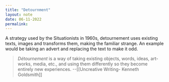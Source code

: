 ```yaml
---
title: "Detournment"
layout: note
date: 06-11-2022
permalink:
---
```


A strategy used by the Situationists in 1960s, detournement uses existing texts, images and transforms them, making the familiar strange. An example would be taking an advert and replacing the text to make it odd. 


> *Détournement* is a way of taking existing objects, words, ideas, art-works, media, etc., and using them differently so they become entirely new experiences.
> --[[Uncreative Writing- Kenneth Goldsmith]]